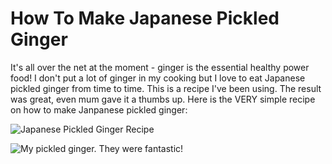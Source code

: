 # How To Make Japanese Pickled Ginger


It's all over the net at the moment - ginger is the essential healthy power food! I don't put a lot of ginger in my cooking but I love to eat Japanese pickled ginger from time to time. This is a recipe I've been using. The result was great, even mum gave it a thumbs up. Here is the VERY simple recipe on how to make Janpanese pickled ginger:

![Japanese Pickled Ginger Recipe](https://lh3.googleusercontent.com/J6Gob2G8l0LIPByJ1QEfgh_SBIjPa8AleJzHnrB2J9jYykzY1rlUnlfq5qqUAagojMV3aWCY6aRk2NdiH5FiW6Wu8ezqpYVFDnTSitN6eD83eVmAjf_CzX2k83LAIPeYZuVwqYRIKUm1Hde8cdQZ6tE2NLKwG_j4meEEauZh5h12Zq5NqLXj9tP6_atwFxdzk6bqWqSF8RloA3NJ7-xxncEBqfZVlKO1CFT1U2VwgV8Ic8KPT-UrvGSXJ4m6PKvtI_UKgWEaz1U3HH925buGFR3cfWU6rznsoST8mW67gQ6ahAPIfGpPJ7kaNstRdZ-hKq0NxvqXSNBOFPUK7XxP0DemSZbP6jm-g41SnN0KAdNwW3PWQ487zlJbbTFHoCZaCGAIW_a3iZ4taHWBqq--_CXu8DiyP_aQBtED0c2NbJb67dkT4vKqSZ4OmX1hdIffR3jVDC3jqLQUVRan2oUEwtxzf8rzfuwfFIhxWhjtWvfqOSkljr6INanSZbpMJrLyu3yhNy3OJVjI3splxkCkh1ZVlagA1OSaMqGdO_GNGpRlVAjqCFIWKx2sIQgqj4hzTxBOv_H7jz2GWEZPYQoTxFN6J7PkqRzDr2R8uZGpsatN4QyT4fDktYvC9mWdwEkWPnKkuz9akjrhLmZM_Wt1foGb=w800-h496-no "Japanese Pickled Ginger Recipe")

![My pickled ginger. They were fantastic!](https://lh3.googleusercontent.com/GkNmRvvGnlkBU9L3zRNaSuaSzPVFDuF-pskSFX8mpWThggKy3uC7JRDeBYxx0lOktaRQdP-lnzAENFq1u88jYmEJxyOpcImDvva-sgpJ6BcM2UIwzqIvn8uRQuAN6YoW-D-uG-KUKi4okNyr6iQgHyy9CSG_-2_npEEInjjJSVH8g4kjZgG2nC7o79XHXhBGPYMOh2BP-L1_HltyALy95t_K5CMbraUELjvw0oLp5d2ncEERLFS6n5pSeoZaO66aLgg_C1Fuw9mBj8A6H7DoFBA3WU-b4_e2_Urff02-DiWWXKCwxPKImViaEyUsaFixL595PcAjC2CxrCPLASffvvB62cpk2NCVQXBwUASkjIfCV_xNu-1dYdxsiLGCuJBQC-xRNPbISl_hHEEtxw7EMBNC6xu2UyjzpMVEDI9B5jXHdMXGc8wfWZpkWE7QJhcYscleKG2YuGOaTud80r9p_tr0VXbKRjdk6gHgTJ4r7EWQn7HkCcTlhL8nFypf2EGDB9aY8t92-cOV34v-7afCj7JYGSPluS77EtJoLcJOeoT2t12RJ7I4qjYsuZIuY8_TO7f4BQg8J6otLeOOTZjZZAXI7SIYtJ5ICUTu2KIop4MfA7fuDMu_rTIlWFiDhU1bSF6pz5lq-O7qoOPFI2YZh8LM=w600-h309-no "My pickled ginger. They were fantastic!")
